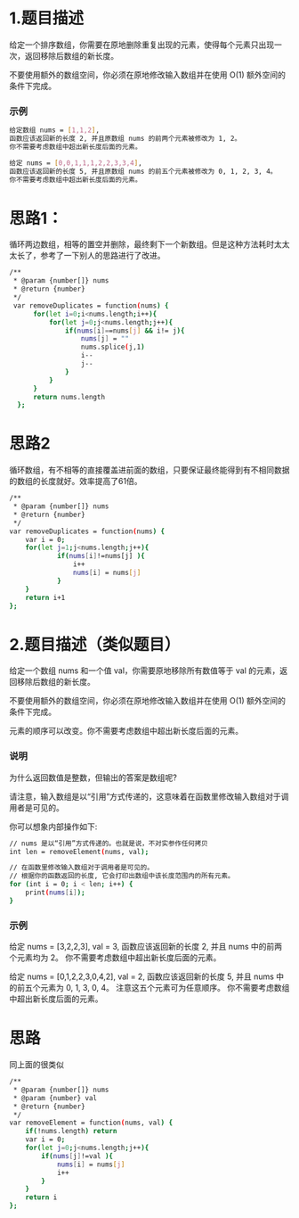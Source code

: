 # 1.题目描述
给定一个排序数组，你需要在原地删除重复出现的元素，使得每个元素只出现一次，返回移除后数组的新长度。

不要使用额外的数组空间，你必须在原地修改输入数组并在使用 O(1) 额外空间的条件下完成。

### 示例

``` bash
给定数组 nums = [1,1,2], 
函数应该返回新的长度 2, 并且原数组 nums 的前两个元素被修改为 1, 2。 
你不需要考虑数组中超出新长度后面的元素。

给定 nums = [0,0,1,1,1,2,2,3,3,4],
函数应该返回新的长度 5, 并且原数组 nums 的前五个元素被修改为 0, 1, 2, 3, 4。
你不需要考虑数组中超出新长度后面的元素。
```

# 思路1：

循环两边数组，相等的置空并删除，最终剩下一个新数组。但是这种方法耗时太太太长了，参考了一下别人的思路进行了改进。

``` bash
/**
 * @param {number[]} nums
 * @return {number}
 */
 var removeDuplicates = function(nums) {
      for(let i=0;i<nums.length;i++){
          for(let j=0;j<nums.length;j++){
              if(nums[i]==nums[j] && i!= j){
                  nums[j] = ""
                  nums.splice(j,1)
                  i--
                  j--
              }
          }
      }
      return nums.length
  };
```

# 思路2

循环数组，有不相等的直接覆盖进前面的数组，只要保证最终能得到有不相同数据的数组的长度就好。效率提高了61倍。

``` bash
/**
 * @param {number[]} nums
 * @return {number}
 */
var removeDuplicates = function(nums) {
    var i = 0;
    for(let j=1;j<nums.length;j++){
            if(nums[i]!=nums[j] ){
                i++
                nums[i] = nums[j]                   
            }             
    }
    return i+1
};
```

# 2.题目描述（类似题目）

给定一个数组 nums 和一个值 val，你需要原地移除所有数值等于 val 的元素，返回移除后数组的新长度。

不要使用额外的数组空间，你必须在原地修改输入数组并在使用 O(1) 额外空间的条件下完成。

元素的顺序可以改变。你不需要考虑数组中超出新长度后面的元素。

### 说明

为什么返回数值是整数，但输出的答案是数组呢?

请注意，输入数组是以“引用”方式传递的，这意味着在函数里修改输入数组对于调用者是可见的。

你可以想象内部操作如下:
``` bash
// nums 是以“引用”方式传递的。也就是说，不对实参作任何拷贝
int len = removeElement(nums, val);

// 在函数里修改输入数组对于调用者是可见的。
// 根据你的函数返回的长度, 它会打印出数组中该长度范围内的所有元素。
for (int i = 0; i < len; i++) {
    print(nums[i]);
}
```

### 示例

给定 nums = [3,2,2,3], val = 3,
函数应该返回新的长度 2, 并且 nums 中的前两个元素均为 2。
你不需要考虑数组中超出新长度后面的元素。

给定 nums = [0,1,2,2,3,0,4,2], val = 2,
函数应该返回新的长度 5, 并且 nums 中的前五个元素为 0, 1, 3, 0, 4。
注意这五个元素可为任意顺序。
你不需要考虑数组中超出新长度后面的元素。

# 思路

同上面的很类似

``` bash
/**
 * @param {number[]} nums
 * @param {number} val
 * @return {number}
 */
var removeElement = function(nums, val) {
    if(!nums.length) return
    var i = 0;
    for(let j=0;j<nums.length;j++){
        if(nums[j]!=val ){                       
            nums[i] = nums[j]    
            i++               
        }             
    }
    return i
};
```
